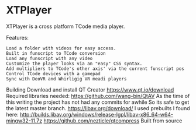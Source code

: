 # XTPlayer
XTPlayer is a cross platform TCode media player. 


Features: 

     
    Load a folder with videos for easy access.
    Built in funscript to TCode conversion
    Load any funscript with any video
    Customize the player looks via an "easy" CSS syntax.
    Add multipliers to TCode's other axis' via the current funscript pos
    Control TCode devices with a gamepad
    Sync with DeoVR and Whirligig VR meadi players
    
    
Building
     Download and install QT Creator
          https://www.qt.io/download
     Required libraries needed:
          https://github.com/wang-bin/QtAV
               As the time of this writing the project has not had any commits for awhile
               So its safe to get the latest master branch.
          https://libav.org/download/
               I used prebuilts I found here: http://builds.libav.org/windows/release-lgpl/libav-x86_64-w64-mingw32-11.7z
          https://github.com/nezticle/qtcompress
               Built from source
          
          
    
    



